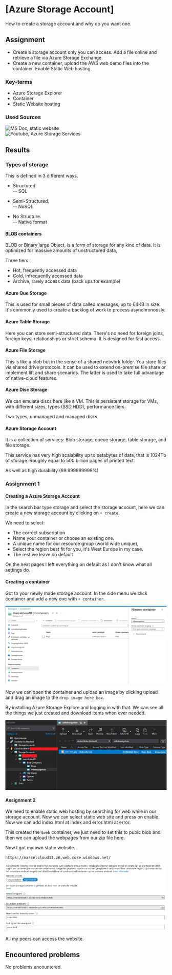 # [Azure Storage Account]

How to create a storage account and why do you want one.

## Assignment

- Create a storage account only you can access. Add a file online and retrieve a file via Azure Storage Exchange. 
- Create a new container, upload the AWS web demo files into the container. Enable Static Web hosting.

### Key-terms

- Azure Storage Explorer
- Container
- Static Website hosting

### Used Sources

![MS Doc, static website](https://learn.microsoft.com/nl-nl/azure/storage/blobs/storage-blob-static-website)  
![Youtube, Azure Storage Services](https://www.youtube.com/watch?v=_Qlkvd4ZQuo)  

## Results

### Types of storage

This is defined in 3 different ways.

- Structured.  
-- SQL

- Semi-Structured.  
-- NoSQL

- No Structure.  
-- Native format

#### BLOB containers

BLOB or Binary large Object, is a form of storage for any kind of data. It is optimized for massive amounts of unstructured data, 

Three tiers:

- Hot, frequently accessed data
- Cold, infrequently accessed data
- Archive, rarely access data (back ups for example)

#### Azure Que Storage

This is used for small pieces of data called messages, up to 64KB in size. It's commonly used to create a backlog of work to process asynchronously.  

#### Azure Table Storage

Here you can store semi-structured data. There's no need for foreign joins, foreign keys, relationships or strict schema. It is designed for fast access.  

#### Azure File Storage

This is like a blob but in the sense of a shared network folder. You store files via shared drive protocols. It can be used to extend on-premise file share or implement lift and share scenarios. The latter is used to take full advantage of native-cloud features.  

#### Azure Disc Storage

We can emulate discs here like a VM. This is persistent storage for VMs, with different sizes, types (SSD,HDD), performance tiers.  

Two types, unmanaged and managed disks.  

#### Azure Storage Account

It is a collection of services: Blob storage, queue storage, table storage, and file storage.  

This service has very high scalability up to petabytes of data, that is 1024Tb of storage. Roughly equal to 500 billion pages of printed text.  

As well as high durability (99.999999999%)

### Assignment 1  

#### Creating a Azure Storage Account

In the search bar type storage and select the storage account, here we can create a new storage account by clicking on ``+ create``.

We need to select:  

- The correct subscription  
- Name your container or choose an existing one.  
- A unique name for our resource group (world wide unique),  
- Select the region best fit for you, it's West Europe in my case.  
- The rest we leave on default

On the next pages I left everything on default as I don't know what all settings do.

#### Creating a container  

Got to your newly made storage account. In the side menu we click container and add a new one with ``+ container``.  

![Screenshot new container](../00_includes/AZ-01/Azure_storage_account_create_container.jpg)

Now we can open the container and upload an image by clicking upload and drag an image to the `drop image here box`.  

By installing Azure Storage Explore and logging in with that. We can see all the things we just created and download items when ever needed.  

![Screenshot ASE](../00_includes/AZ-01/Azure_storage_account_file_explorer.jpg)

#### Assignment 2

We need to enable static web hosting by searching for web while in our storage account. Now we can select static web site and press on enable. Now we can add index.html at index and error.html at error.  

This created the ``$web`` container, we just need to set this to pubic blob and then we can upload the webpages from our zip file here.  

Now I got my own static website.  

```text
https://marcelcloud11.z6.web.core.windows.net/
```

![Screenshot static web](../00_includes/AZ-01/Azure_static_web.jpg)

All my peers can access the website.

## Encountered problems

No problems encountered.